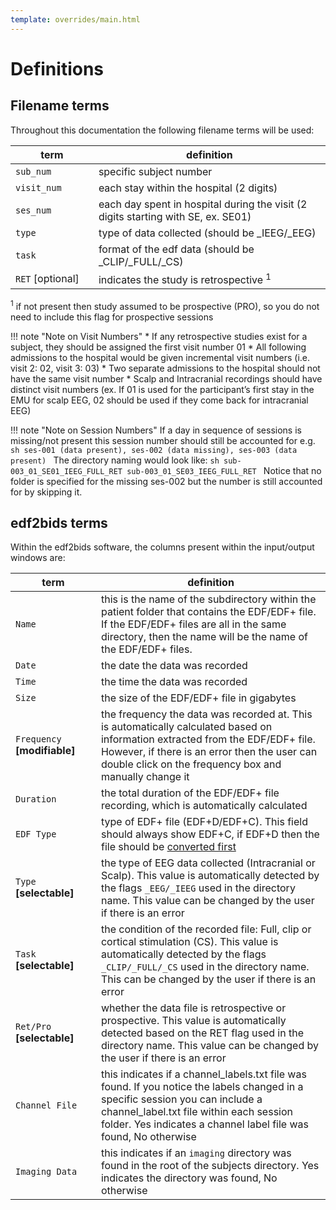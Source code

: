 ```yaml
---
template: overrides/main.html
---
```


# Definitions

## Filename terms

Throughout this documentation the following filename terms will be used:

<center>

|term           |definition |
|---------------|------------------------------------------------------|
| `sub_num` <img width="100"></img> | specific subject number |
| `visit_num` | each stay within the hospital (2 digits) |
| `ses_num` | each day spent in hospital during the visit (2 digits starting with SE, ex. SE01) |
| `type` | type of data collected (should be _IEEG/_EEG) |
| `task` | format of the edf data (should be _CLIP/_FULL/_CS) |
| `RET` [optional] | indicates the study is retrospective <sup>1</sup> |

</center>

<sup>1</sup> if not present then study assumed to be prospective (PRO), so you do not need to include this flag for prospective sessions

!!! note "Note on Visit Numbers"
    * If any retrospective studies exist for a subject, they should be assigned the first visit number 01
    * All following admissions to the hospital would be given incremental visit numbers (i.e. visit 2: 02, visit 3: 03)
    * Two separate admissions to the hospital should not have the same visit number
    * Scalp and Intracranial recordings should have distinct visit numbers (ex. If 01 is used for the participant’s first stay in the EMU for scalp EEG, 02 should be used if they come back for intracranial EEG)

!!! note "Note on Session Numbers"
    If a day in sequence of sessions is missing/not present this session number should still be accounted for
    e.g. 
    ```sh
    ses-001 (data present), ses-002 (data missing), ses-003 (data present)
    ```
    The directory naming would look like:
    ```sh
    sub-003_01_SE01_IEEG_FULL_RET
    sub-003_01_SE03_IEEG_FULL_RET
    ```
    Notice that no folder is specified for the missing ses-002 but the number is still accounted for by skipping it.


## edf2bids terms

Within the edf2bids software, the columns present within the input/output windows are:

<center>

|term           |definition |
|---------------|------------------------------------------------------|
| `Name` <img width="250"></img> | this is the name of the subdirectory within the patient folder that contains the EDF/EDF+ file. If the EDF/EDF+ files are all in the same directory, then the name will be the name of the EDF/EDF+ files. |
| `Date` | the date the data was recorded |
| `Time` | the time the data was recorded |
| `Size` | the size of the EDF/EDF+ file in gigabytes |
| `Frequency`  **[modifiable]** | the frequency the data was recorded at. This is automatically calculated based on information extracted from the EDF/EDF+ file. However, if there is an error then the user can double click on the frequency box and manually change it |
| `Duration` | the total duration of the EDF/EDF+ file recording, which is automatically calculated |
| `EDF Type` | type of EDF+ file (EDF+D/EDF+C). This field should always show EDF+C, if EDF+D then the file should be [converted first](05_check_edf_type.html#convert-edf-type) |
| `Type`  **[selectable]** | the type of EEG data collected (Intracranial or Scalp). This value is automatically detected by the flags `_EEG/_IEEG` used in the directory name. This value can be changed by the user if there is an error |
| `Task`  **[selectable]** | the condition of the recorded file: Full, clip or cortical stimulation (CS). This value is automatically detected by the flags `_CLIP/_FULL/_CS` used in the directory name. This can be changed by the user if there is an error |
| `Ret/Pro`  **[selectable]** | whether the data file is retrospective or prospective. This value is automatically detected based on the RET flag used in the directory name. This value can be changed by the user if there is an error |
| `Channel File` | this indicates if a channel_labels.txt file was found. If you notice the labels changed in a specific session you can include a channel_label.txt file within each session folder. Yes indicates a channel label file was found, No otherwise |
| `Imaging Data` | this indicates if an `imaging` directory was found in the root of the subjects directory. Yes indicates the directory was found, No otherwise |

<br>
<br>
<br>
